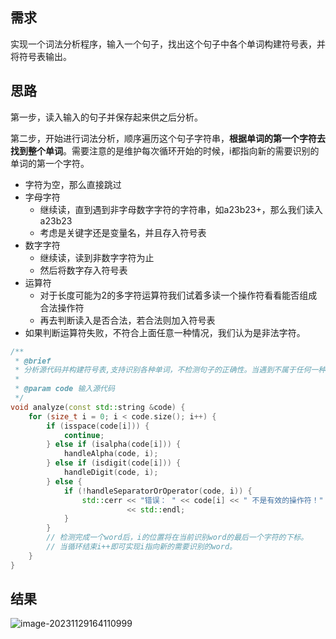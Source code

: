 ## 需求

实现一个词法分析程序，输入一个句子，找出这个句子中各个单词构建符号表，并将符号表输出。

## 思路

第一步，读入输入的句子并保存起来供之后分析。

第二步，开始进行词法分析，顺序遍历这个句子字符串，**根据单词的第一个字符去找到整个单词**。需要注意的是维护每次循环开始的时候，i都指向新的需要识别的单词的第一个字符。
- 字符为空，那么直接跳过
- 字母字符
  - 继续读，直到遇到非字母数字字符的字符串，如a23b23+，那么我们读入a23b23
  - 考虑是关键字还是变量名，并且存入符号表
- 数字字符
  - 继续读，读到非数字字符为止
  - 然后将数字存入符号表
- 运算符
  - 对于长度可能为2的多字符运算符我们试着多读一个操作符看看能否组成合法操作符
  - 再去判断读入是否合法，若合法则加入符号表
- 如果判断运算符失败，不符合上面任意一种情况，我们认为是非法字符。
```c++
/**
 * @brief
 * 分析源代码并构建符号表,支持识别各种单词，不检测句子的正确性。当遇到不属于任何一种类型的单词时报错
 *
 * @param code 输入源代码
 */
void analyze(const std::string &code) {
    for (size_t i = 0; i < code.size(); i++) {
        if (isspace(code[i])) {
            continue;
        } else if (isalpha(code[i])) {
            handleAlpha(code, i);
        } else if (isdigit(code[i])) {
            handleDigit(code, i);
        } else {
            if (!handleSeparatorOrOperator(code, i)) {
                std::cerr << "错误： " << code[i] << " 不是有效的操作符！"
                          << std::endl;
            }
        }
        // 检测完成一个word后，i的位置将在当前识别word的最后一个字符的下标。
        // 当循环结束i++即可实现i指向新的需要识别的word。
    }
}
```

## 结果

![image-20231129164110999](https://jgox-image-1316409677.cos.ap-guangzhou.myqcloud.com/blog/image-20231129164110999.png)